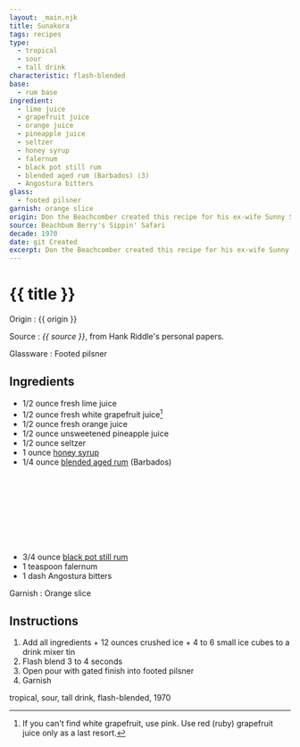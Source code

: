 ```yaml
---
layout: _main.njk
title: Sunakora
tags: recipes
type:
  - tropical
  - sour
  - tall drink
characteristic: flash-blended
base:
  - rum base
ingredient:
  - lime juice
  - grapefruit juice
  - orange juice
  - pineapple juice
  - seltzer
  - honey syrup
  - falernum
  - black pot still rum
  - blended aged rum (Barbados) (3)
  - Angostura bitters
glass:
  - footed pilsner
garnish: orange slice
origin: Don the Beachcomber created this recipe for his ex-wife Sunny Sund (nicknamed "Sunkora, Queen of the Beachcombers"). Adapted from the version served at the Don the Beachcomber's Palm Beach, Calif. location in the 1970s.
source: Beachbum Berry's Sippin' Safari
decade: 1970
date: git Created
excerpt: Don the Beachcomber created this recipe for his ex-wife Sunny Sund (nicknamed “Sunkora, Queen of the Beachcombers”). Adapted from the version served at the Don the Beachcomber's Palm Beach, Calif. location in the 1970s.
---
```


<!-- markdownlint-disable MD025 -->
# {{ title }}
<!-- markdownlint-enable MD025 -->

Origin
  : {{ origin }}

Source
  : <cite><span data-pagefind-filter="Source">{{ source }}</span></cite>, from Hank Riddle's personal papers.

Glassware
  : <span data-pagefind-filter="Glassware">Footed pilsner</span>

## Ingredients

- 1/2 ounce fresh lime juice
- 1/2 ounce fresh white grapefruit juice[^1]
- 1/2 ounce fresh orange juice
- 1/2 ounce unsweetened pineapple juice
- 1/2 ounce seltzer
- 1 ounce [honey syrup](/mixes/honey-syrup)
- 1/4 ounce [blended aged rum](/rums/05-rum-blended-aged/) (Barbados)<icon-l space="1em" class="bigger" label="(3)"><span class="with-icon"><svg class="icon"><use href="/assets/images/icons/circle-3.svg#circle-3"></use></svg></span></icon-l>
- 3/4 ounce [black pot still rum](/rums/10-rum-black-pot-still/)
- 1 teaspoon falernum
- 1 dash Angostura bitters

[^1]: If you can't find white grapefruit, use pink. Use red (ruby) grapefruit juice only as a last resort.

Garnish
  : <span data-pagefind-filter="Garnish">Orange slice</span>

## Instructions

1. Add all ingredients + 12 ounces crushed ice + 4 to 6 small ice cubes to a drink mixer tin
2. Flash blend 3 to 4 seconds
3. Open pour with gated finish into footed pilsner
4. Garnish

<div
  class="sr-only"
  data-cat[0]="Drink"
  data-type[0]="Tropical"
  data-type[1]="Sour"
  data-type[2]="Tall drink"
  data-char[0]="Flash-blended"
  data-base[0]="Rum/Cane spirits"
  data-ingredient[0]="Lime juice"
  data-ingredient[1]="Grapefruit juice"
  data-ingredient[2]="Orange juice"
  data-ingredient[3]="Pineapple juice, unsweetened"
  data-ingredient[4]="Seltzer"
  data-ingredient[5]="Soda water"
  data-ingredient[6]="Honey syrup"
  data-ingredient[7]="Falernum"
  data-ingredient[8]="Black pot still rum"
  data-ingredient[9]="Blended aged rum [3]"
  data-ingredient[10]="Blended aged rum (Barbados) [3]"
  data-ingredient[11]="Angostura bitters"
  data-pantry[0]="Orange slice"
  data-juice[0]="Lime juice"
  data-juice[1]="Grapefruit juice"
  data-juice[2]="Orange juice"
  data-juice[3]="Pineapple juice, unsweetened"
  data-syrup[0]="Honey syrup"
  data-liquor[0]="Falernum"
  data-liquor[1]="Black pot still rum"
  data-liquor[2]="Blended aged rum [3]"
  data-liquor[3]="Blended aged rum (Barbados) [3]"
  data-soda[0]="Seltzer"
  data-soda[1]="Soda water"
  data-bitters[0]="Angostura bitters"
  data-origin[0]="Don the Beachcomber"
  data-origin[1]="Donn Beach"
  data-origin[2]="Ernest Raymond Gantt"
  data-decade[0]="1970"
  data-pagefind-filter="
    Category[data-cat[0]],
    Type[data-type[0]],
    Type[data-type[1]],
    Type[data-type[2]],
    Characteristic[data-char[0]],
    Base[data-base[0]],
    Ingredient[data-ingredient[0]],
    Ingredient[data-ingredient[1]],
    Ingredient[data-ingredient[2]],
    Ingredient[data-ingredient[3]],
    Ingredient[data-ingredient[4]],
    Ingredient[data-ingredient[5]],
    Ingredient[data-ingredient[6]],
    Ingredient[data-ingredient[7]],
    Ingredient[data-ingredient[8]],
    Ingredient[data-ingredient[9]],
    Ingredient[data-ingredient[10]],
    Ingredient[data-ingredient[11]],
    Pantry[data-pantry[0]],
    Juice[data-juice[0]],
    Juice[data-juice[1]],
    Juice[data-juice[2]],
    Juice[data-juice[3]],
    Syrup[data-syrup[0]],
    Liquor[data-liquor[0]],
    Liquor[data-liquor[1]],
    Liquor[data-liquor[2]],
    Liquor[data-liquor[3]],
    Soda & seltzer[data-soda[0]],
    Soda & seltzer[data-soda[1]],
    Bitters[data-bitters[0]],
    Origin[data-origin[0]],
    Origin[data-origin[1]],
    Origin[data-origin[2]],
    Decade[data-decade[0]]
  "
>
</div>

<div class="keywords" aria-hidden>tropical, sour, tall drink, flash-blended, 1970</div>

